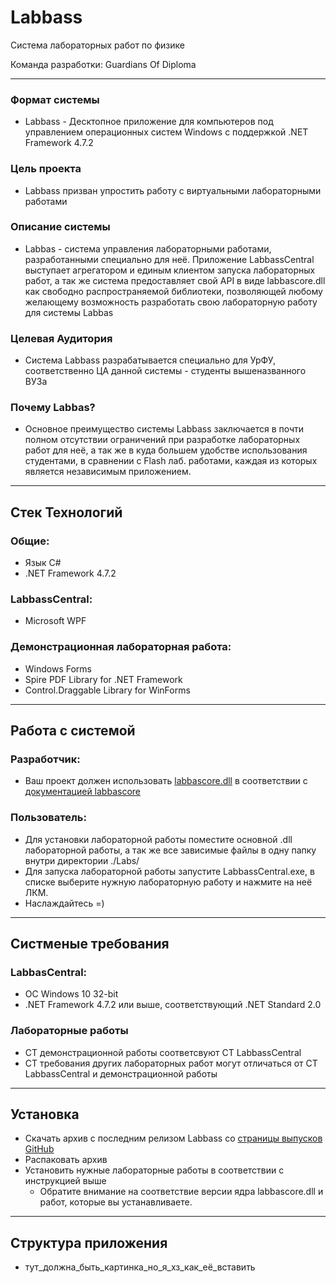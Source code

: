 # Labbass
Система лабораторных работ по физике

Команда разработки: Guardians Of Diploma 

---

### Формат системы
* Labbass - Десктопное приложение для компьютеров под управлением операционных систем Windows с поддержкой .NET Framework 4.7.2 


### Цель проекта
* Labbass призван упростить работу с виртуальными лабораторными работами


### Описание системы 
* Labbas - система управления лабораторными работами, разработанными специально для неё. Приложение LabbassCentral выступает агрегатором и единым клиентом запуска лабораторных работ, а так же система предоставляет свой API в виде labbascore.dll как свободно распространяемой библиотеки, позволяющей любому желающему возможность разработать свою лабораторную работу для системы Labbas


### Целевая Аудитория
* Система Labbass разрабатывается специально для УрФУ, соответственно ЦА данной системы - студенты вышеназванного ВУЗа


### Почему Labbas?
* Основное преимущество системы Labbass заключается в почти полном отсутствии ограничений при разработке лабораторных работ для неё, а так же в куда большем удобстве использования студентами, в сравнении с Flash лаб. работами, каждая из которых является независимым приложением. 

---
## Стек Технологий
### Общие:
  * Язык C#
  * .NET Framework 4.7.2
### LabbassCentral:
  * Microsoft WPF 
### Демонстрационная лабораторная работа:
  * Windows Forms
  * Spire PDF Library for .NET Framework
  * Control.Draggable Library for WinForms

---
## Работа с системой 
### Разработчик:
  * Ваш проект должен использовать [labbascore.dll](no_link) в соответствии с [документацией labbascore](no_link)
### Пользователь:
  * Для установки лабораторной работы поместите основной .dll лабораторной работы, а так же все зависимые файлы в одну папку внутри директории ./Labs/
  * Для запуска лабораторной работы запустите LabbassCentral.exe, в списке выберите нужную лабораторную работу и нажмите на неё ЛКМ.
  * Наслаждайтесь =)

---
## Систменые требования
### LabbasCentral:
* ОС Windows 10 32-bit 
* .NET Framework 4.7.2 или выше, соответствующий .NET Standard 2.0

### Лабораторные работы
* СТ демонстрационной работы соответсвуют СТ LabbassCentral 
* СТ требования других лабораторных работ могут отличаться от СТ LabbassCentral и демонстрационной работы
---
## Установка 
* Скачать архив с последним релизом Labbass со [страницы выпусков GitHub](https://github.com/PuZ-ZaN/Labbass/releases)
* Распаковать архив
* Установить нужные лабораторные работы в соответствии с инструкцией выше 
    * Обратите внимание на соответствие версии ядра labbascore.dll и работ, которые вы устанавливаете.

--- 
## Структура приложения
* тут_должна_быть_картинка_но_я_хз_как_её_вставить
